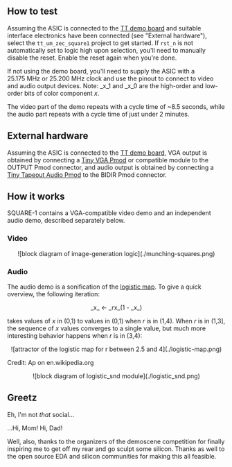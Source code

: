 ## How to test

Assuming the ASIC is connected to the [TT demo board]
and suitable interface electronics have been connected (see "External hardware"),
select the `tt_um_zec_square1` project to get started.
If `rst_n` is not automatically set to logic high upon selection, you'll need to manually disable the reset.
Enable the reset again when you're done.

If not using the demo board, you'll need to supply the ASIC with a
25.175&nbsp;MHz or 25.200&nbsp;MHz clock and use the pinout to connect
to video and audio output devices. Note: _x_1 and _x_0 are the high-order
and low-order bits of color component _x_.

The video part of the demo repeats with a cycle time of ~8.5 seconds,
while the audio part repeats with a cycle time of just under 2 minutes.

## External hardware

Assuming the ASIC is connected to the [TT demo board],
VGA output is obtained by connecting a [Tiny VGA Pmod] or compatible module to the OUTPUT Pmod connector,
and audio output is obtained by connecting a [Tiny Tapeout Audio Pmod] to the BIDIR Pmod connector.

## How it works

SQUARE-1 contains a VGA-compatible video demo and an independent audio demo,
described separately below.

### Video

<p align="center">
![block diagram of image-generation logic](./munching-squares.png)
</p>

### Audio

The audio demo is a sonification of the [logistic map].
To give a quick overview, the following iteration:

<p align="center">_x_ &larr; _rx_(1 - _x_)</p>

takes values of _x_ in (0,1) to values in (0,1)
when _r_ is in (1,4). When _r_ is in (1,3], the sequence
of _x_ values converges to a single value, but much more interesting
behavior happens when _r_ is in (3,4):

<p align="center">
![attractor of the logistic map for r between 2.5 and 4](./logistic-map.png)
</p><p align="center>
<span style="font-size: 0.75em;">Credit: Ap on en.wikipedia.org</span>
</p>

<p align="center">
![block diagram of logistic_snd module](./logistic_snd.png)
</p>

## Greetz

Eh, I'm not _that_ social&hellip;

&hellip;Hi, Mom! Hi, Dad!

Well, also, thanks to the organizers of the demoscene competition for finally
inspiring me to get off my rear and go sculpt some silicon.
Thanks as well to the open source EDA and silicon communities for making
this all feasible.

[TT demo board]: https://tinytapeout.com/specs/pcb/
[Tiny VGA Pmod]: https://github.com/mole99/tiny-vga
[Tiny Tapeout Audio Pmod]: https://github.com/MichaelBell/tt-audio-pmod
[logistic map]: https://en.wikipedia.org/wiki/Logistic_map

